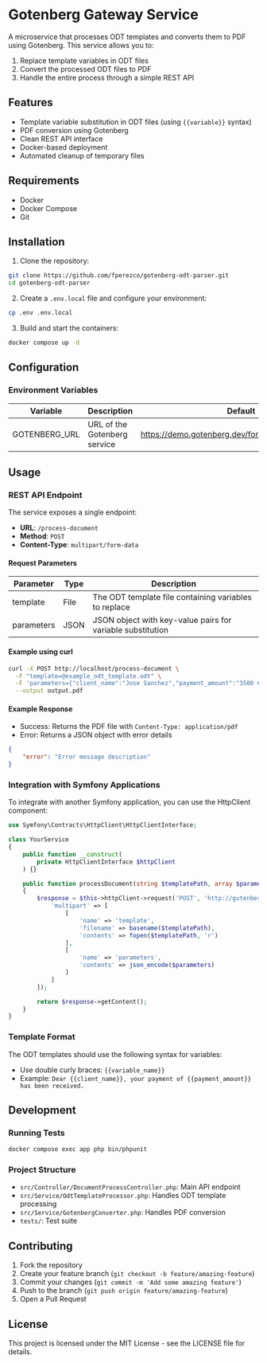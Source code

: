 # Gotenberg Gateway Service

A microservice that processes ODT templates and converts them to PDF using Gotenberg. This service allows you to:
1. Replace template variables in ODT files
2. Convert the processed ODT files to PDF
3. Handle the entire process through a simple REST API

## Features

- Template variable substitution in ODT files (using `{{variable}}` syntax)
- PDF conversion using Gotenberg
- Clean REST API interface
- Docker-based deployment
- Automated cleanup of temporary files

## Requirements

- Docker
- Docker Compose
- Git

## Installation

1. Clone the repository:
```bash
git clone https://github.com/fperezco/gotenberg-odt-parser.git
cd gotenberg-odt-parser
```

2. Create a `.env.local` file and configure your environment:
```bash
cp .env .env.local
```

3. Build and start the containers:
```bash
docker compose up -d
```


## Configuration

### Environment Variables

| Variable       | Description                  | Default                                              |
|---------------|------------------------------|------------------------------------------------------|
| GOTENBERG_URL | URL of the Gotenberg service | https://demo.gotenberg.dev/forms/libreoffice/convert |



## Usage

### REST API Endpoint

The service exposes a single endpoint:

- **URL**: `/process-document`
- **Method**: `POST`
- **Content-Type**: `multipart/form-data`

#### Request Parameters

| Parameter  | Type   | Description |
|------------|--------|-------------|
| template   | File   | The ODT template file containing variables to replace |
| parameters | JSON   | JSON object with key-value pairs for variable substitution |

#### Example using curl

```bash
curl -X POST http://localhost/process-document \
  -F "template=@example_odt_template.odt" \
  -F 'parameters={"client_name":"Jose Sanchez","payment_amount":"3500 €","email_contact":"contact@4a-side.ninja"}' \
  --output output.pdf
```

#### Example Response

- Success: Returns the PDF file with `Content-Type: application/pdf`
- Error: Returns a JSON object with error details
```json
{
    "error": "Error message description"
}
```

### Integration with Symfony Applications

To integrate with another Symfony application, you can use the HttpClient component:

```php
use Symfony\Contracts\HttpClient\HttpClientInterface;

class YourService
{
    public function __construct(
        private HttpClientInterface $httpClient
    ) {}

    public function processDocument(string $templatePath, array $parameters): string
    {
        $response = $this->httpClient->request('POST', 'http://gutenberg-gateway/process-document', [
            'multipart' => [
                [
                    'name' => 'template',
                    'filename' => basename($templatePath),
                    'contents' => fopen($templatePath, 'r')
                ],
                [
                    'name' => 'parameters',
                    'contents' => json_encode($parameters)
                ]
            ]
        ]);

        return $response->getContent();
    }
}
```

### Template Format

The ODT templates should use the following syntax for variables:
- Use double curly braces: `{{variable_name}}`
- Example: `Dear {{client_name}}, your payment of {{payment_amount}} has been received.`

## Development

### Running Tests

```bash
docker compose exec app php bin/phpunit
```

### Project Structure

- `src/Controller/DocumentProcessController.php`: Main API endpoint
- `src/Service/OdtTemplateProcessor.php`: Handles ODT template processing
- `src/Service/GotenbergConverter.php`: Handles PDF conversion
- `tests/`: Test suite

## Contributing

1. Fork the repository
2. Create your feature branch (`git checkout -b feature/amazing-feature`)
3. Commit your changes (`git commit -m 'Add some amazing feature'`)
4. Push to the branch (`git push origin feature/amazing-feature`)
5. Open a Pull Request

## License

This project is licensed under the MIT License - see the LICENSE file for details. 